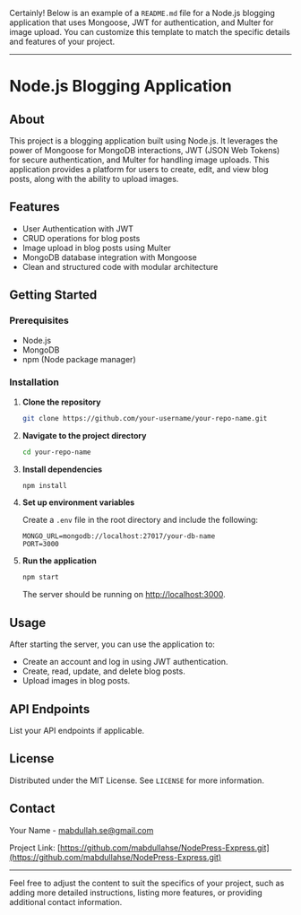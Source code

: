 Certainly! Below is an example of a `README.md` file for a Node.js blogging application that uses Mongoose, JWT for authentication, and Multer for image upload. You can customize this template to match the specific details and features of your project.

---

# Node.js Blogging Application

## About

This project is a blogging application built using Node.js. It leverages the power of Mongoose for MongoDB interactions, JWT (JSON Web Tokens) for secure authentication, and Multer for handling image uploads. This application provides a platform for users to create, edit, and view blog posts, along with the ability to upload images.

## Features

- User Authentication with JWT
- CRUD operations for blog posts
- Image upload in blog posts using Multer
- MongoDB database integration with Mongoose
- Clean and structured code with modular architecture

## Getting Started

### Prerequisites

- Node.js
- MongoDB
- npm (Node package manager)

### Installation

1. **Clone the repository**

   ```sh
   git clone https://github.com/your-username/your-repo-name.git
   ```

2. **Navigate to the project directory**

   ```sh
   cd your-repo-name
   ```

3. **Install dependencies**

   ```sh
   npm install
   ```

4. **Set up environment variables**

   Create a `.env` file in the root directory and include the following:

   ```
   MONGO_URL=mongodb://localhost:27017/your-db-name
   PORT=3000
   ```

5. **Run the application**

   ```sh
   npm start
   ```

   The server should be running on [http://localhost:3000](http://localhost:3000).

## Usage

After starting the server, you can use the application to:

- Create an account and log in using JWT authentication.
- Create, read, update, and delete blog posts.
- Upload images in blog posts.

## API Endpoints

List your API endpoints if applicable.

## License

Distributed under the MIT License. See `LICENSE` for more information.

## Contact

Your Name - mabdullah.se@gmail.com

Project Link: [https://github.com/mabdullahse/NodePress-Express.git](https://github.com/mabdullahse/NodePress-Express.git)

---

Feel free to adjust the content to suit the specifics of your project, such as adding more detailed instructions, listing more features, or providing additional contact information.
